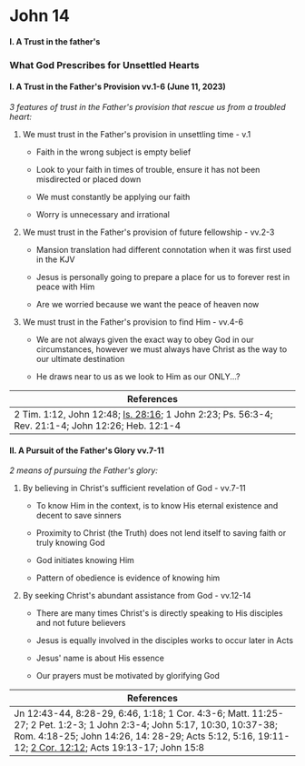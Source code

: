 # John 14

#### I. A Trust in the father's

### What God Prescribes for Unsettled Hearts

#### I. A Trust in the Father's Provision vv.1-6 (June 11, 2023)

_3 features of trust in the Father's provision that rescue us from a troubled heart:_

1. We must trust in the Father's provision in unsettling time - v.1

    - Faith in the wrong subject is empty belief

    - Look to your faith in times of trouble, ensure it has not been misdirected or placed down

    - We must constantly be applying our faith

    - Worry is unnecessary and irrational

2. We must trust in the Father's provision of future fellowship - vv.2-3

    - Mansion translation had different connotation when it was first used in the KJV

    - Jesus is personally going to prepare a place for us to forever rest in peace with Him

    - Are we worried because we want the peace of heaven now

3. We must trust in the Father's provision to find Him - vv.4-6

    - We are not always given the exact way to obey God in our circumstances, however we must always have Christ as the way to our ultimate destination

    - He draws near to us as we look to Him as our ONLY...?

|References|
|-|
|2 Tim. 1:12, John 12:48; <u>Is. 28:16</u>; 1 John 2:23; Ps. 56:3-4; Rev. 21:1-4; John 12:26; Heb. 12:1-4

#### II. A Pursuit of the Father's Glory vv.7-11

_2 means of pursuing the Father's glory:_

1. By believing in Christ's sufficient revelation of God - vv.7-11

    - To know Him in the context, is to know His eternal existence and decent to save sinners

    - Proximity to Christ (the Truth) does not lend itself to saving faith or truly knowing God

    - God initiates knowing Him

    - Pattern of obedience is evidence of knowing him

1. By seeking Christ's abundant assistance from God - vv.12-14

    - There are many times Christ's is directly speaking to His disciples and not future believers

    - Jesus is equally involved in the disciples works to occur later in Acts

    - Jesus' name is about His essence

    - Our prayers must be motivated by glorifying God

|References|
|-|
|Jn 12:43-44, 8:28-29, 6:46, 1:18; 1 Cor. 4:3-6; Matt. 11:25-27; 2 Pet. 1:2-3; 1 John 2:3-4; John 5:17, 10:30, 10:37-38; Rom. 4:18-25; John 14:26, 14: 28-29; Acts 5:12, 5:16, 19:11-12; <u>2 Cor. 12:12</u>; Acts 19:13-17; John 15:8|